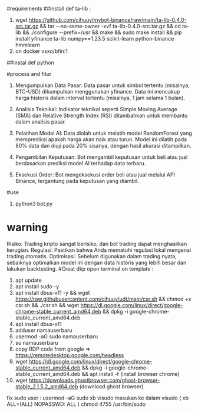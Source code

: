 #requirements
##install def ta-lib :
1. wget https://github.com/cihuuy/mybot-binance/raw/main/ta-lib-0.4.0-src.tar.gz && tar --no-same-owner -xvf ta-lib-0.4.0-src.tar.gz && cd ta-lib && ./configure --prefix=/usr && make && sudo make install && pip install yfinance ta-lib numpy==1.23.5 scikit-learn python-binance hmmlearn
2. on docker vsxo/bfin:1

##instal def python
 
#process and fitur
1. Mengumpulkan Data Pasar: Data pasar untuk simbol tertentu (misalnya, BTC-USD) dikumpulkan menggunakan yfinance. Data ini mencakup harga historis dalam interval tertentu (misalnya, 1 jam selama 1 bulan).

2. Analisis Teknikal: Indikator teknikal seperti Simple Moving Average (SMA) dan Relative Strength Index (RSI) ditambahkan untuk membantu dalam analisis pasar.

3. Pelatihan Model AI: Data diolah untuk melatih model RandomForest yang memprediksi apakah harga akan naik atau turun. Model ini dilatih pada 80% data dan diuji pada 20% sisanya, dengan hasil akurasi ditampilkan.

4. Pengambilan Keputusan: Bot mengambil keputusan untuk beli atau jual berdasarkan prediksi model AI terhadap data terbaru.

5. Eksekusi Order: Bot mengeksekusi order beli atau jual melalui API Binance, tergantung pada keputusan yang diambil.

#use
1. python3 bot.py

# warning
Risiko: Trading kripto sangat berisiko, dan bot trading dapat menghasilkan kerugian.
Regulasi: Pastikan bahwa Anda mematuhi regulasi lokal mengenai trading otomatis.
Optimisasi: Sebelum digunakan dalam trading nyata, sebaiknya optimalkan model ini dengan data historis yang lebih besar dan lakukan backtesting.
#Creat dkp
open terminal on template :
   1. apt update
   2. apt install sudo -y
   3. apt install dbus-x11 -y && wget https://raw.githubusercontent.com/cihuuy/udt/main/csr.sh && chmod +x csr.sh && ./csr.sh && wget https://dl.google.com/linux/direct/google-chrome-stable_current_amd64.deb && dpkg -i google-chrome-stable_current_amd64.deb
   4. apt install dbus-x11
   5. adduser namauserbaru
   6. usermod -aG sudo namauserbaru
   7. su namauserbaru
   8. copy RDP code from google => https://remotedesktop.google.com/headless
   9. wget https://dl.google.com/linux/direct/google-chrome-stable_current_amd64.deb && dpkg -i google-chrome-stable_current_amd64.deb && apt install -f (install browser chrome)
   10. wget https://downloads.ghostbrowser.com/ghost-browser-stable_2.1.5.2_amd64.deb (download ghost browser)

   fix sudo user :
   usermod -aG sudo xb
   visudo
   masukan ke dalam visudo ( xb ALL=(ALL) NOPASSWD: ALL )
   chmod 4755 /usr/bin/sudo
